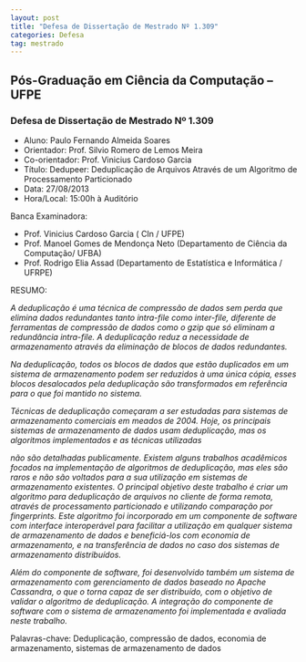 ```yaml
---
layout: post
title: "Defesa de Dissertação de Mestrado Nº 1.309"
categories: Defesa
tag: mestrado
---
```


## Pós-Graduação em Ciência da Computação – UFPE

### Defesa de Dissertação de Mestrado Nº 1.309

* Aluno: Paulo Fernando Almeida Soares
* Orientador: Prof. Silvio Romero de Lemos Meira
* Co-orientador: Prof. Vinicius Cardoso Garcia
* Título: Dedupeer: Deduplicação de Arquivos Através de um Algoritmo de Processamento Particionado
* Data: 27/08/2013
* Hora/Local: 15:00h à Auditório

Banca Examinadora:

* Prof. Vinicius Cardoso Garcia ( CIn / UFPE)
* Prof. Manoel Gomes de Mendonça Neto (Departamento de Ciência da Computação/ UFBA)
* Prof. Rodrigo Elia Assad (Departamento de Estatística e Informática / UFRPE)

RESUMO:

_A deduplicação é uma técnica de compressão de dados sem perda que elimina dados redundantes tanto intra-file como inter-file, diferente de ferramentas de compressão de dados como o gzip que só eliminam a redundância intra-file. A deduplicação reduz a necessidade de armazenamento através da eliminação de blocos de dados redundantes._

_Na deduplicação, todos os blocos de dados que estão duplicados em um sistema de armazenamento podem ser reduzidos à uma única cópia, esses blocos desalocados pela deduplicação são transformados em referência para o que foi mantido no sistema._

_Técnicas de deduplicação começaram a ser estudadas para sistemas de armazenamento comerciais em meados de 2004. Hoje, os principais sistemas de armazenamento de dados usam deduplicação, mas os algoritmos implementados e as técnicas utilizadas_

_não são detalhadas publicamente. Existem alguns trabalhos acadêmicos focados na implementação de algoritmos de deduplicação, mas eles são raros e não são voltados para a sua utilização em sistemas de armazenamento existentes. O principal objetivo deste trabalho é criar um algoritmo para deduplicação de arquivos no cliente de forma remota, através de processamento particionado e utilizando comparação por fingerprints. Este algoritmo foi incorporado em um componente de software com interface interoperável para facilitar a utilização em qualquer sistema de armazenamento de dados e beneficiá-los com economia de armazenamento, e na transferência de dados no caso dos sistemas de armazenamento distribuídos._

_Além do componente de software, foi desenvolvido também um sistema de armazenamento com gerenciamento de dados baseado no Apache Cassandra, o que o torna capaz de ser distribuído, com o objetivo de validar o algoritmo de deduplicação. A integração do componente de software com o sistema de armazenamento foi implementada e avaliada neste trabalho._

Palavras-chave: Deduplicação, compressão de dados, economia de armazenamento, sistemas de armazenamento de dados